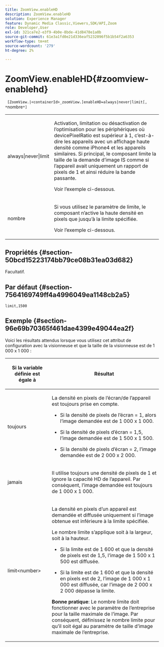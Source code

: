 ```yaml
---
title: ZoomView.enableHD
description: ZoomView.enableHD
solution: Experience Manager
feature: Dynamic Media Classic,Viewers,SDK/API,Zoom
role: Developer,User
exl-id: 321ca7e2-e3f9-4b0e-8bde-41d8478e1a0b
source-git-commit: 61e3a1fd0e21d336eaf5232096f5b1b54f2a6353
workflow-type: tm+mt
source-wordcount: '279'
ht-degree: 2%

---
```


# ZoomView.enableHD{#zoomview-enablehd}

` [ZoomView.|<containerId>_zoomView.]enableHD=always|never|limit[, *`nombre`*]`

<table id="table_0BEA0B5FFDF64E5594B534B2A87A6D88"> 
 <tbody> 
  <tr> 
   <td colname="col1"> <p> <span class="codeph"> always|never|limit</span> </p> </td> 
   <td colname="col2"> <p> Activation, limitation ou désactivation de l’optimisation pour les périphériques où <span class="codeph"> devicePixelRatio</span> est supérieur à <span class="codeph"> 1</span>, c’est-à-dire les appareils avec un affichage haute densité comme iPhone4 et les appareils similaires. Si principal, le composant limite la taille de la demande d’image IS comme si l’appareil avait uniquement un rapport de pixels de <span class="codeph"> 1</span> et ainsi réduire la bande passante. </p> <p>Voir l’exemple ci-dessous. </p> </td> 
  </tr> 
  <tr> 
   <td colname="col1"> <p> <span class="codeph"> <span class="varname"> nombre</span> </span> </p> </td> 
   <td colname="col2"> <p> Si vous utilisez le paramètre de limite, le composant n’active la haute densité en pixels que jusqu’à la limite spécifiée. </p> <p>Voir l’exemple ci-dessous. </p> </td> 
  </tr> 
 </tbody> 
</table>

## Propriétés {#section-50bcd15223174bb79ce08b31ea03d682}

Facultatif.

## Par défaut {#section-7564169749ff4a4996049ea1148cb2a5}

`limit,1500`

## Exemple {#section-96e69b70365f461dae4399e49044ea2f}

Voici les résultats attendus lorsque vous utilisez cet attribut de configuration avec la visionneuse et que la taille de la visionneuse est de 1 000 x 1 000 :

<table id="table_F97FEDA0EE1B4EF6AC9FF9060548ACA4"> 
 <thead> 
  <tr> 
   <th colname="col1" class="entry"> <p>Si la variable définie est égale à </p> </th> 
   <th colname="col2" class="entry"> <p>Résultat </p> </th> 
  </tr> 
 </thead>
 <tbody> 
  <tr> 
   <td colname="col1"> <p> <span class="codeph"> toujours</span> </p> </td> 
   <td colname="col2"> <p>La densité en pixels de l’écran/de l’appareil est toujours prise en compte.</p> <p> 
     <ul id="ul_D8F31FDFCDB74B75A3B1BFBEE33AF2E2"> 
      <li id="li_8A1C6DCCE10545349C73029729211BB2"> <p>Si la densité de pixels de l’écran = 1, alors l’image demandée est de 1 000 x 1 000. </p> </li> 
      <li id="li_884156A34AC64B4E9B3ACC4C25EB710F"> <p>Si la densité de pixels d’écran = 1,5, l’image demandée est de 1 500 x 1 500. </p> </li> 
      <li id="li_7EC699284A7F4E679E512C3DA8B5454F"> <p>Si la densité de pixels d’écran = 2, l’image demandée est de 2 000 x 2 000. </p> </li> 
     </ul> </p> </td> 
  </tr> 
  <tr> 
   <td colname="col1"> <p> <span class="codeph"> jamais</span> </p> </td> 
   <td colname="col2"> <p>Il utilise toujours une densité de pixels de 1 et ignore la capacité HD de l’appareil. Par conséquent, l’image demandée est toujours de 1 000 x 1 000. </p> </td> 
  </tr> 
  <tr> 
   <td colname="col1"> <p> <span class="codeph"> limit&lt;number&gt;</span> </p> </td> 
   <td colname="col2"> <p>La densité en pixels d’un appareil est demandée et diffusée uniquement si l’image obtenue est inférieure à la limite spécifiée. </p> <p>Le nombre limite s’applique soit à la largeur, soit à la hauteur. </p> <p> 
     <ul id="ul_CEC06B2280164951BA1A0ADED99E8050"> 
      <li id="li_CA7A0980ACC54690A4F212DF53E2DC8A"> <p>Si la limite est de 1 600 et que la densité de pixels est de 1,5, l’image de 1 500 x 1 500 est diffusée. </p> </li> 
      <li id="li_A4AAD7FBFA0347B082789511CA6768A5"> <p>Si la limite est de 1 600 et que la densité en pixels est de 2, l’image de 1 000 x 1 000 est diffusée, car l’image de 2 000 x 2 000 dépasse la limite. </p> </li> 
     </ul> </p> <p> <b>Bonne pratique</b>: Le nombre limite doit fonctionner avec le paramètre de l’entreprise pour la taille maximale de l’image. Par conséquent, définissez le nombre limite pour qu’il soit égal au paramètre de taille d’image maximale de l’entreprise. </p> </td> 
  </tr> 
 </tbody> 
</table>
